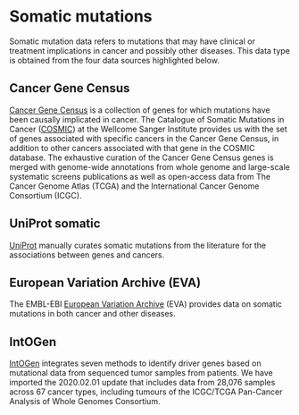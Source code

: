 # Somatic mutations

Somatic mutation data refers to mutations that may have clinical or treatment implications in cancer and possibly other diseases. This data type is obtained from the four data sources highlighted below.

## Cancer Gene Census

[Cancer Gene Census](https://cancer.sanger.ac.uk/census) is a collection of genes for which mutations have been causally implicated in cancer. The Catalogue of Somatic Mutations in Cancer \([COSMIC](http://cancer.sanger.ac.uk/cosmic)\) at the Wellcome Sanger Institute provides us with the set of genes associated with specific cancers in the Cancer Gene Census, in addition to other cancers associated with that gene in the COSMIC database. The exhaustive curation of the Cancer Gene Census genes is merged with genome-wide annotations from whole genome and large-scale systematic screens publications as well as open-access data from The Cancer Genome Atlas \(TCGA\) and the International Cancer Genome Consortium \(ICGC\).

## UniProt somatic

[UniProt](https://www.uniprot.org/) manually curates somatic mutations from the literature for the associations between genes and cancers.

## European Variation Archive \(EVA\)

The EMBL-EBI [European Variation Archive](http://www.ebi.ac.uk/eva/?Home) \(EVA\) provides data on somatic mutations in both cancer and other diseases.

## IntOGen

[IntOGen](http://www.intogen.org/search) integrates seven methods to identify driver genes based on mutational data from sequenced tumor samples from patients. We have imported the 2020.02.01 update that includes data from 28,076 samples across 67 cancer types, including tumours of the ICGC/TCGA Pan-Cancer Analysis of Whole Genomes Consortium.

